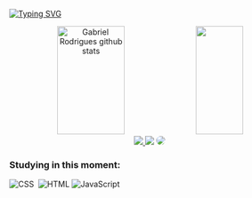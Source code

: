 [![Typing SVG](https://readme-typing-svg.herokuapp.com/?color=EC4747&size=35&center=true&vCenter=true&width=1000&lines=Hi,+My+name+is+Gabriel+Rodrigues;I'm+18+years+old;I'm+graduating+software+engineering)](https://git.io/typing-svg)

<div align="center">  
  <img width="49%" height="195px" src="https://github-readme-stats.vercel.app/api?username=RodriguesGS&show_icons=true&count_private=true&hide_border=true&title_color=EC4747&icon_color=EC4747&text_color=c9d1d9&bg_color=0d1117" alt="Gabriel Rodrigues github stats" /> 
  <img width="41%" height="195px" src="https://github-readme-stats.vercel.app/api/top-langs/?username=RodriguesGS&layout=compact&hide_border=true&title_color=EC4747&text_color=EC4747&bg_color=0d1117" />
</div>

<div align="center"> 
<a href="https://www.instagram.com/guesgabriel_/" target="_blank"><img src="https://img.shields.io/badge/-Instagram-%23E4405F?style=for-the-badge&logo=instagram&logoColor=white"</a>
<a href = "mailto:rodriguesgasoares@gmail.com"> <img src="https://img.shields.io/badge/-Gmail-%23333?style=for-the-badge&logo=gmail&logoColor=white" target="_blank"></a>
<a href="https://www.linkedin.com/in/gabriel-rodrigues-137608212/" target="_blank"><img src="https://img.shields.io/badge/-LinkedIn-%230077B5?style=for-the-badge&logo=linkedin&logoColor=white" style="border-radius: 30px" target="_blank"></a> 
</div>

### Studying in this moment:
![CSS](https://img.shields.io/badge/-CSS-0D1117?style=for-the-badge&logo=CSS3&logoColor=1572B6&labelColor=0D1117)&nbsp;
![HTML](https://img.shields.io/badge/HTML5-0D1117?style=for-the-badge&logo=html5&logoColor=E34F26)
![JavaScript](https://img.shields.io/badge/-JavaScript-0D1117?style=for-the-badge&logo=javascript&labelColor=0D1117)&nbsp;
